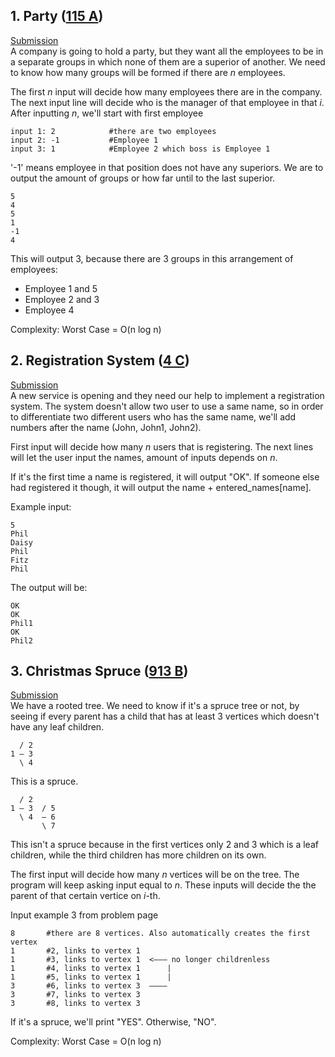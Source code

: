 ## 1. Party ([115 A](http://codeforces.com/contest/115/problem/A))  
[Submission](http://codeforces.com/contest/115/submission/43792870)  
A company is going to hold a party, but they want all the employees to be in a separate groups in which none of them are a superior of another. We need to know how many groups will be formed if there are *n* employees.

The first *n* input will decide how many employees there are in the company. The next input line will decide who is the manager of that employee in that *i*.  
After inputting *n*, we'll start with first employee
```
input 1: 2            #there are two employees
input 2: -1           #Employee 1
input 3: 1            #Employee 2 which boss is Employee 1
```
'-1' means employee in that position does not have any superiors. We are to output the amount of groups or how far until to the last superior.
```
5
4
5
1
-1 
4
```
This will output 3, because there are 3 groups in this arrangement of employees:
- Employee 1 and 5
- Employee 2 and 3
- Employee 4

Complexity: Worst Case = O(n log n)

## 2. Registration System ([4 C](http://codeforces.com/contest/4/problem/C))  
[Submission](http://codeforces.com/contest/4/submission/43793794)  
A new service is opening and they need our help to implement a registration system. The system doesn't allow two user to use a same name, so in order to differentiate two different users who has the same name, we'll add numbers after the name (John, John1, John2).

First input will decide how many *n* users that is registering. The next lines will let the user input the names, amount of inputs depends on *n*.

If it's the first time a name is registered, it will output "OK". If someone else had registered it though, it will output the name + entered_names[name].

Example input:
```
5
Phil
Daisy
Phil
Fitz
Phil
```
The output will be:
```
OK
OK
Phil1
OK
Phil2
```

## 3. Christmas Spruce ([913 B](http://codeforces.com/contest/913/problem/B))  
[Submission](http://codeforces.com/contest/913/submission/43794900)  
We have a rooted tree. We need to know if it's a spruce tree or not, by seeing if every parent has a child that has at least 3 vertices which doesn't have any leaf children.
```
  / 2
1 — 3
  \ 4
```
This is a spruce.
```
  / 2
1 — 3  / 5
  \ 4  — 6
       \ 7
```
This isn't a spruce because in the first vertices only 2 and 3 which is a leaf children, while the third children has more children on its own.

The first input will decide how many *n* vertices will be on the tree. The program will keep asking input equal to *n*. These inputs will decide the the parent of that certain vertice on *i*-th.

Input example 3 from problem page
```
8       #there are 8 vertices. Also automatically creates the first vertex
1       #2, links to vertex 1
1       #3, links to vertex 1  <——— no longer childrenless
1       #4, links to vertex 1      | 
1       #5, links to vertex 1      |
3       #6, links to vertex 3  ————
3       #7, links to vertex 3 
3       #8, links to vertex 3 
```

If it's a spruce, we'll print "YES". Otherwise, "NO".

Complexity: Worst Case = O(n log n)
